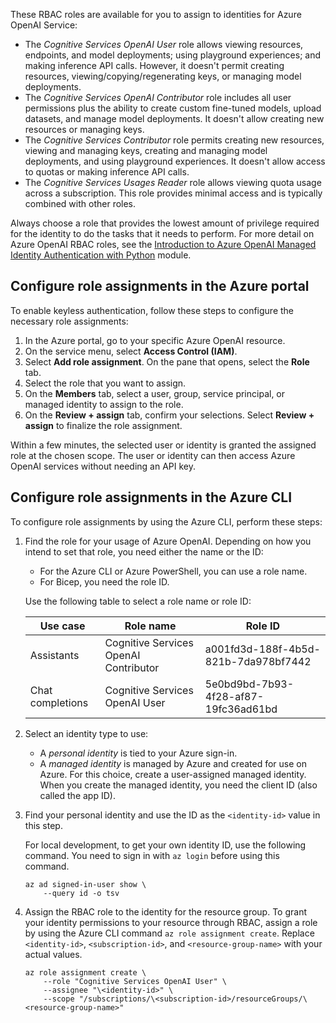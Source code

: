 These RBAC roles are available for you to assign to identities for Azure OpenAI Service:

- The *Cognitive Services OpenAI User* role allows viewing resources, endpoints, and model deployments; using playground experiences; and making inference API calls. However, it doesn't permit creating resources, viewing/copying/regenerating keys, or managing model deployments.
- The *Cognitive Services OpenAI Contributor* role includes all user permissions plus the ability to create custom fine-tuned models, upload datasets, and manage model deployments. It doesn't allow creating new resources or managing keys.
- The *Cognitive Services Contributor* role permits creating new resources, viewing and managing keys, creating and managing model deployments, and using playground experiences. It doesn't allow access to quotas or making inference API calls.
- The *Cognitive Services Usages Reader* role allows viewing quota usage across a subscription. This role provides minimal access and is typically combined with other roles.

Always choose a role that provides the lowest amount of privilege required for the identity to do the tasks that it needs to perform. For more detail on Azure OpenAI RBAC roles, see the [Introduction to Azure OpenAI Managed Identity Authentication with Python](/training/modules/intro-azure-openai-managed-identity-auth-python/) module.

## Configure role assignments in the Azure portal

To enable keyless authentication, follow these steps to configure the necessary role assignments:

1. In the Azure portal, go to your specific Azure OpenAI resource.
2. On the service menu, select **Access Control (IAM)**.
3. Select **Add role assignment**. On the pane that opens, select the **Role** tab.
4. Select the role that you want to assign.
5. On the **Members** tab, select a user, group, service principal, or managed identity to assign to the role.
6. On the **Review + assign** tab, confirm your selections. Select **Review + assign** to finalize the role assignment.

Within a few minutes, the selected user or identity is granted the assigned role at the chosen scope. The user or identity can then access Azure OpenAI services without needing an API key.

## Configure role assignments in the Azure CLI

To configure role assignments by using the Azure CLI, perform these steps:

1. Find the role for your usage of Azure OpenAI. Depending on how you intend to set that role, you need either the name or the ID:

   - For the Azure CLI or Azure PowerShell, you can use a role name.
   - For Bicep, you need the role ID.

   Use the following table to select a role name or role ID:

   | Use case | Role name | Role ID |
   |---|---|---|
   | Assistants | Cognitive Services OpenAI Contributor | a001fd3d-188f-4b5d-821b-7da978bf7442 |
   | Chat completions | Cognitive Services OpenAI User | 5e0bd9bd-7b93-4f28-af87-19fc36ad61bd |

1. Select an identity type to use:

   - A *personal identity* is tied to your Azure sign-in.
   - A *managed identity* is managed by Azure and created for use on Azure. For this choice, create a user-assigned managed identity. When you create the managed identity, you need the client ID (also called the app ID).

1. Find your personal identity and use the ID as the `<identity-id>` value in this step.

   For local development, to get your own identity ID, use the following command. You need to sign in with `az login` before using this command.

   ```azurecli
   az ad signed-in-user show \
       --query id -o tsv
   ```

1. Assign the RBAC role to the identity for the resource group. To grant your identity permissions to your resource through RBAC, assign a role by using the Azure CLI command `az role assignment create`. Replace `<identity-id>`, `<subscription-id>`, and `<resource-group-name>` with your actual values.

   ```azurecli
   az role assignment create \
       --role "Cognitive Services OpenAI User" \
       --assignee "\<identity-id>" \
       --scope "/subscriptions/\<subscription-id>/resourceGroups/\<resource-group-name>"
   ```
